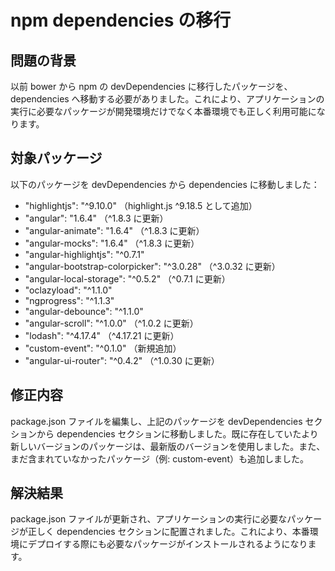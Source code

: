 # npm dependencies の移行

## 問題の背景

以前 bower から npm の devDependencies に移行したパッケージを、dependencies へ移動する必要がありました。これにより、アプリケーションの実行に必要なパッケージが開発環境だけでなく本番環境でも正しく利用可能になります。

## 対象パッケージ

以下のパッケージを devDependencies から dependencies に移動しました：

- "highlightjs": "^9.10.0" （highlight.js ^9.18.5 として追加）
- "angular": "1.6.4" （^1.8.3 に更新）
- "angular-animate": "1.6.4" （^1.8.3 に更新）
- "angular-mocks": "1.6.4" （^1.8.3 に更新）
- "angular-highlightjs": "^0.7.1"
- "angular-bootstrap-colorpicker": "^3.0.28" （^3.0.32 に更新）
- "angular-local-storage": "^0.5.2" （^0.7.1 に更新）
- "oclazyload": "^1.1.0"
- "ngprogress": "^1.1.3"
- "angular-debounce": "^1.1.0"
- "angular-scroll": "^1.0.0" （^1.0.2 に更新）
- "lodash": "^4.17.4" （^4.17.21 に更新）
- "custom-event": "^0.1.0" （新規追加）
- "angular-ui-router": "^0.4.2" （^1.0.30 に更新）

## 修正内容

package.json ファイルを編集し、上記のパッケージを devDependencies セクションから dependencies セクションに移動しました。既に存在していたより新しいバージョンのパッケージは、最新版のバージョンを使用しました。また、まだ含まれていなかったパッケージ（例: custom-event）も追加しました。

## 解決結果

package.json ファイルが更新され、アプリケーションの実行に必要なパッケージが正しく dependencies セクションに配置されました。これにより、本番環境にデプロイする際にも必要なパッケージがインストールされるようになります。
